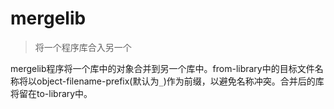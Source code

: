 # mergelib

> 将一个程序库合入另一个

mergelib程序将一个库中的对象合并到另一个库中。from-library中的目标文件名称将以object-filename-prefix(默认为`_`)作为前缀，以避免名称冲突。合并后的库将留在to-library中。
